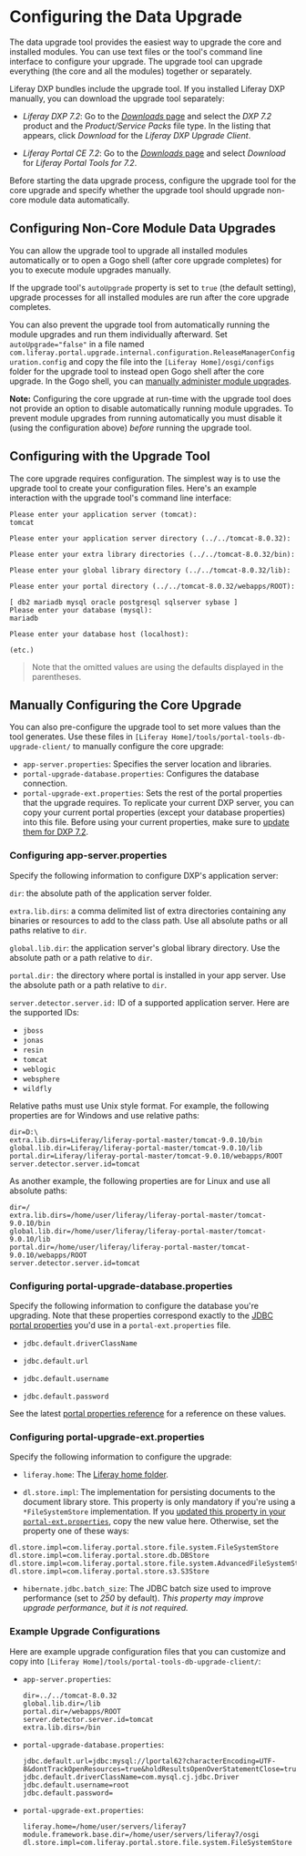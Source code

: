 # Configuring the Data Upgrade

The data upgrade tool provides the easiest way to upgrade the core and installed modules. You can use text files or the tool's command line interface to configure your upgrade. The upgrade tool can upgrade everything (the core and all the modules) together or separately.

Liferay DXP bundles include the upgrade tool. If you installed Liferay DXP manually, you can download the upgrade tool separately:

- _Liferay DXP 7.2_: Go to the [*Downloads* page](https://customer.liferay.com/group/customer/downloads) and select the _DXP 7.2_ product and the _Product/Service Packs_ file type. In the listing that appears, click _Download_ for the _Liferay DXP Upgrade Client_. 

- _Liferay Portal CE 7.2_: Go to the [_Downloads_ page](https://www.liferay.com/downloads-community) and select _Download_ for _Liferay Portal Tools for 7.2_.

Before starting the data upgrade process, configure the upgrade tool for the core upgrade and specify whether the upgrade tool should upgrade non-core module data automatically. 

## Configuring Non-Core Module Data Upgrades

You can allow the upgrade tool to upgrade all installed modules automatically or to open a Gogo shell (after core upgrade completes) for you to execute module upgrades manually. 

If the upgrade tool's `autoUpgrade` property is set to `true` (the default setting), upgrade processes for all installed modules are run after the core upgrade completes. 

You can also prevent the upgrade tool from automatically running the module upgrades and run them individually afterward. Set `autoUpgrade="false"` in a file named `com.liferay.portal.upgrade.internal.configuration.ReleaseManagerConfiguration.config` and copy the file into the `[Liferay Home]/osgi/configs` folder for the upgrade tool to instead open Gogo shell after the core upgrade. In the Gogo shell, you can [manually administer module upgrades](./09-upgrading-modules-using-gogo-shell.md).

**Note:** Configuring the core upgrade at run-time with the upgrade tool does not provide an option to disable automatically running module upgrades. To prevent module upgrades from running automatically you must disable it (using the configuration above) *before* running the upgrade tool. 

## Configuring with the Upgrade Tool

The core upgrade requires configuration. The simplest way is to use the upgrade tool to create your configuration files. Here's an example interaction with the upgrade tool's command line interface:

```
Please enter your application server (tomcat): 
tomcat

Please enter your application server directory (../../tomcat-8.0.32): 

Please enter your extra library directories (../../tomcat-8.0.32/bin): 

Please enter your global library directory (../../tomcat-8.0.32/lib): 

Please enter your portal directory (../../tomcat-8.0.32/webapps/ROOT): 

[ db2 mariadb mysql oracle postgresql sqlserver sybase ]
Please enter your database (mysql): 
mariadb

Please enter your database host (localhost):

(etc.)
```

> Note that the omitted values are using the defaults displayed in the parentheses.

## Manually Configuring the Core Upgrade

You can also pre-configure the upgrade tool to set more values than the tool generates. Use these files in `[Liferay Home]/tools/portal-tools-db-upgrade-client/` to manually configure the core upgrade:

- `app-server.properties`: Specifies the server location and libraries.
- `portal-upgrade-database.properties`: Configures the database connection.
- `portal-upgrade-ext.properties`: Sets the rest of the portal properties that the upgrade requires. To replicate your current DXP server, you can copy your current portal properties (except your database properties) into this file. Before using your current properties, make sure to [update them for DXP 7.2](./06-preparing-a-new-application-server-for-liferay-dxp.md#migrate-your-portal-properties).

### Configuring app-server.properties

Specify the following information to configure DXP's application server: 

`dir`: the absolute path of the application server folder.

`extra.lib.dirs`: a comma delimited list of extra directories containing any binaries or resources to add to the class path. Use all absolute paths or all paths relative to `dir`.

`global.lib.dir`: the application server's global library directory. Use the absolute path or a path relative to `dir`.

`portal.dir:` the directory where portal is installed in your app server. Use the absolute path or a path relative to `dir`.

`server.detector.server.id:` ID of a supported application server. Here are the supported IDs:

- `jboss`
- `jonas`
- `resin`
- `tomcat`
- `weblogic`
- `websphere`
- `wildfly`

Relative paths must use Unix style format. For example, the following properties are for Windows and use relative paths:

```properties
dir=D:\
extra.lib.dirs=Liferay/liferay-portal-master/tomcat-9.0.10/bin
global.lib.dir=Liferay/liferay-portal-master/tomcat-9.0.10/lib
portal.dir=Liferay/liferay-portal-master/tomcat-9.0.10/webapps/ROOT
server.detector.server.id=tomcat
```

As another example, the following properties are for Linux and use all absolute paths:

```properties
dir=/
extra.lib.dirs=/home/user/liferay/liferay-portal-master/tomcat-9.0.10/bin
global.lib.dir=/home/user/liferay/liferay-portal-master/tomcat-9.0.10/lib
portal.dir=/home/user/liferay/liferay-portal-master/tomcat-9.0.10/webapps/ROOT
server.detector.server.id=tomcat
```

### Configuring portal-upgrade-database.properties

Specify the following information to configure the database you're upgrading. Note that these properties correspond exactly to the [JDBC portal properties](https://docs.liferay.com/dxp/portal/7.2-latest/propertiesdoc/portal.properties.html#JDBC) you'd use in a `portal-ext.properties` file.

- `jdbc.default.driverClassName`

- `jdbc.default.url`

- `jdbc.default.username`

- `jdbc.default.password`

See the latest [portal properties reference](https://docs.liferay.com/dxp/portal/7.2-latest/propertiesdoc/portal.properties.html) for a reference on these values.

### Configuring portal-upgrade-ext.properties

Specify the following information to configure the upgrade: 

- `liferay.home`: The [Liferay home folder](/docs/7-2/deploy/-/knowledge_base/d/liferay-home).

- `dl.store.impl`: The implementation for persisting documents to the document library store. This property is only mandatory if you're using a `*FileSystemStore` implementation. If you [updated this property in your `portal-ext.properties`](./06-preparing-a-new-application-server-for-liferay-dxp.md#configure-your-documents-and-media-file-store), copy the new value here. Otherwise, set the property one of these ways:

```properties
dl.store.impl=com.liferay.portal.store.file.system.FileSystemStore
dl.store.impl=com.liferay.portal.store.db.DBStore
dl.store.impl=com.liferay.portal.store.file.system.AdvancedFileSystemStore
dl.store.impl=com.liferay.portal.store.s3.S3Store
```

- `hibernate.jdbc.batch_size`: The JDBC batch size used to improve performance (set to _250_ by default). _This property may improve upgrade performance, but it is not required._

### Example Upgrade Configurations

Here are example upgrade configuration files that you can customize and copy into `[Liferay Home]/tools/portal-tools-db-upgrade-client/`: 

- `app-server.properties`:

    ```properties
    dir=../../tomcat-8.0.32
    global.lib.dir=/lib
    portal.dir=/webapps/ROOT
    server.detector.server.id=tomcat
    extra.lib.dirs=/bin
    ```

- `portal-upgrade-database.properties`:

    ```properties
    jdbc.default.url=jdbc:mysql://lportal62?characterEncoding=UTF-8&dontTrackOpenResources=true&holdResultsOpenOverStatementClose=true&useFastDateParsing=false&useUnicode=true
    jdbc.default.driverClassName=com.mysql.cj.jdbc.Driver
    jdbc.default.username=root
    jdbc.default.password=
    ```

- `portal-upgrade-ext.properties`:

    ```properties
    liferay.home=/home/user/servers/liferay7
    module.framework.base.dir=/home/user/servers/liferay7/osgi
    dl.store.impl=com.liferay.portal.store.file.system.FileSystemStore
    ```
